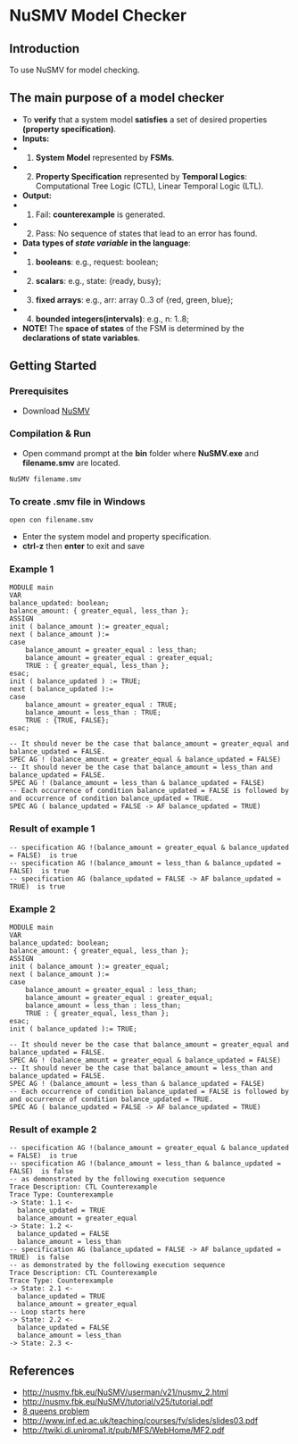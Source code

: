 # NuSMV Model Checker
## Introduction
To use NuSMV for model checking.

## The main purpose of a model checker
* To **verify** that a system model **satisfies** a set of desired properties **(property specification)**.
* **Inputs:** 
* 1. **System Model** represented by **FSMs**.
* 2. **Property Specification** represented by **Temporal Logics**: Computational Tree Logic (CTL), Linear Temporal Logic (LTL).
* **Output:**
* 1. Fail: **counterexample** is generated.
* 2. Pass: No sequence of states that lead to an error has found.
* **Data types of ***state variable*** in the language**:
* 1. **booleans**: e.g., request: boolean;
* 2. **scalars**: e.g., state: {ready, busy};
* 3. **fixed arrays**: e.g., arr: array 0..3 of {red, green, blue};
* 4. **bounded integers(intervals)**: e.g., n: 1..8;
* **NOTE!** The **space of states** of the FSM is determined by the **declarations of state variables**.


## Getting Started
### Prerequisites
* Download [NuSMV](http://nusmv.fbk.eu/NuSMV/download/getting-v2.html)
### Compilation & Run
* Open command prompt at the **bin** folder where **NuSMV.exe** and **filename.smv** are located.
 ```
NuSMV filename.smv
```
### To create **.smv file** in Windows
```
open con filename.smv
```
* Enter the system model and property specification.
* **ctrl-z** then **enter** to exit and save

### Example 1
```
MODULE main
VAR
balance_updated: boolean;
balance_amount: { greater_equal, less_than };
ASSIGN
init ( balance_amount ):= greater_equal;
next ( balance_amount ):= 
case
	balance_amount = greater_equal : less_than;
	balance_amount = greater_equal : greater_equal;
	TRUE : { greater_equal, less_than };
esac;
init ( balance_updated ) := TRUE;
next ( balance_updated ):=
case
	balance_amount = greater_equal : TRUE;
	balance_amount = less_than : TRUE;
	TRUE : {TRUE, FALSE};
esac;

-- It should never be the case that balance_amount = greater_equal and balance_updated = FALSE.
SPEC AG ! (balance_amount = greater_equal & balance_updated = FALSE)
-- It should never be the case that balance_amount = less_than and balance_updated = FALSE.
SPEC AG ! (balance_amount = less_than & balance_updated = FALSE)
-- Each occurrence of condition balance_updated = FALSE is followed by and occurrence of condition balance_updated = TRUE.
SPEC AG ( balance_updated = FALSE -> AF balance_updated = TRUE)
```
### Result of example 1
```
-- specification AG !(balance_amount = greater_equal & balance_updated = FALSE)  is true
-- specification AG !(balance_amount = less_than & balance_updated = FALSE)  is true
-- specification AG (balance_updated = FALSE -> AF balance_updated = TRUE)  is true
```

### Example 2
```
MODULE main
VAR
balance_updated: boolean;
balance_amount: { greater_equal, less_than };
ASSIGN
init ( balance_amount ):= greater_equal;
next ( balance_amount ):= 
case
	balance_amount = greater_equal : less_than;
	balance_amount = greater_equal : greater_equal;
	balance_amount = less_than : less_than;
	TRUE : { greater_equal, less_than };
esac;
init ( balance_updated ):= TRUE;

-- It should never be the case that balance_amount = greater_equal and balance_updated = FALSE.
SPEC AG ! (balance_amount = greater_equal & balance_updated = FALSE)
-- It should never be the case that balance_amount = less_than and balance_updated = FALSE.
SPEC AG ! (balance_amount = less_than & balance_updated = FALSE)
-- Each occurrence of condition balance_updated = FALSE is followed by and occurrence of condition balance_updated = TRUE.
SPEC AG ( balance_updated = FALSE -> AF balance_updated = TRUE)
```

### Result of example 2
```
-- specification AG !(balance_amount = greater_equal & balance_updated = FALSE)  is true
-- specification AG !(balance_amount = less_than & balance_updated = FALSE)  is false
-- as demonstrated by the following execution sequence
Trace Description: CTL Counterexample
Trace Type: Counterexample
-> State: 1.1 <-
  balance_updated = TRUE
  balance_amount = greater_equal
-> State: 1.2 <-
  balance_updated = FALSE
  balance_amount = less_than
-- specification AG (balance_updated = FALSE -> AF balance_updated = TRUE)  is false
-- as demonstrated by the following execution sequence
Trace Description: CTL Counterexample
Trace Type: Counterexample
-> State: 2.1 <-
  balance_updated = TRUE
  balance_amount = greater_equal
-- Loop starts here
-> State: 2.2 <-
  balance_updated = FALSE
  balance_amount = less_than
-> State: 2.3 <-

```

## References
* http://nusmv.fbk.eu/NuSMV/userman/v21/nusmv_2.html
* http://nusmv.fbk.eu/NuSMV/tutorial/v25/tutorial.pdf
* [8 queens problem](http://www.di.univr.it/documenti/OccorrenzaIns/matdid/matdid387048.smv)
* http://www.inf.ed.ac.uk/teaching/courses/fv/slides/slides03.pdf
* http://twiki.di.uniroma1.it/pub/MFS/WebHome/MF2.pdf
